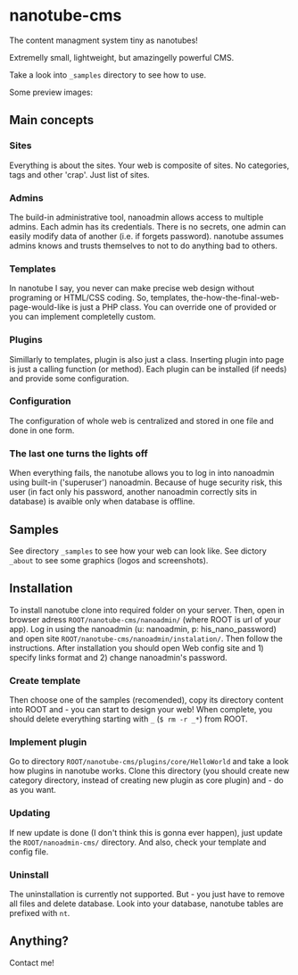 # nanotube-cms
The content managment system tiny as nanotubes!

Extremelly small, lightweight, but amazingelly powerful CMS.

Take a look into `_samples` directory to see how to use.

Some preview images:

## Main concepts

### Sites

Everything is about the sites. Your web is composite of sites. No categories, tags and other 'crap'. Just list of sites.

### Admins

The build-in administrative tool, nanoadmin allows access to multiple admins. Each admin has its credentials. There is no secrets, one admin can easily modify data of another (i.e. if forgets password). nanotube assumes admins knows and trusts themselves to not to do anything bad to others.

### Templates

In nanotube I say, you never can make precise web design without programing or HTML/CSS coding. So, templates, the-how-the-final-web-page-would-like is just a PHP class. You can override one of provided or you can implement completelly custom.

### Plugins

Simillarly to templates, plugin is also just a class. Inserting plugin into page is just a calling function (or method). Each plugin can be installed (if needs) and provide some configuration.

### Configuration

The configuration of whole web is centralized and stored in one file and done in one form.

### The last one turns the lights off

When everything fails, the nanotube allows you to log in into nanoadmin using built-in ('superuser') nanoadmin. Because of huge security risk, this user (in fact only his password, another nanoadmin correctly sits in database) is avaible only when database is offline.

## Samples

See directory `_samples` to see how your web can look like. See dictory `_about` to see some graphics (logos and screenshots).

## Installation
To install nanotube clone into required folder on your server. Then, open in browser adress `ROOT/nanotube-cms/nanoadmin/` (where ROOT is url of your app). Log in using the nanoadmin (u: nanoadmin, p: his\_nano\_password) and open site `ROOT/nanotube-cms/nanoadmin/instalation/`. Then follow the instructions. After installation you should open Web config site and 1) specify links format and 2) change nanoadmin's password.

### Create template

Then choose one of the samples (recomended), copy its directory content into ROOT and - you can start to design your web! When complete, you should delete everything starting with `_` (`$ rm -r _*`) from ROOT.

### Implement plugin

Go to directory `ROOT/nanotube-cms/plugins/core/HelloWorld` and take a look how plugins in nanotube works. Clone this directory (you should create new category directory, instead of creating new plugin as core plugin) and - do as you want.

### Updating

If new update is done (I don't think this is gonna ever happen), just update the `ROOT/nanoadmin-cms/` directory. And also, check your template and config file.

### Uninstall

The uninstallation is currently not supported. But - you just have to remove all files and delete database. Look into your database, nanotube tables are prefixed with `nt`.

## Anything?

Contact me!
